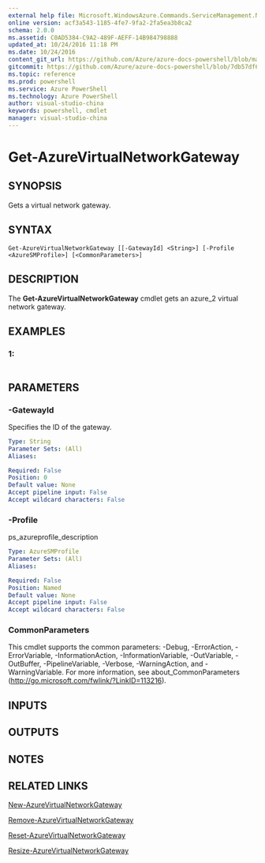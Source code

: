 ```yaml
---
external help file: Microsoft.WindowsAzure.Commands.ServiceManagement.Network.dll-Help.xml
online version: acf3a543-1185-4fe7-9fa2-2fa5ea3b8ca2
schema: 2.0.0
ms.assetid: C0AD5384-C9A2-489F-AEFF-14B984798888
updated_at: 10/24/2016 11:18 PM
ms.date: 10/24/2016
content_git_url: https://github.com/Azure/azure-docs-powershell/blob/master/azureps-cmdlets-docs/ServiceManagement/Azure.Networking/v3.0.0/Get-AzureVirtualNetworkGateway.md
gitcommit: https://github.com/Azure/azure-docs-powershell/blob/7db57df6b5e709a7c001e6de362a1240d7583ae8/azureps-cmdlets-docs/ServiceManagement/Azure.Networking/v3.0.0/Get-AzureVirtualNetworkGateway.md
ms.topic: reference
ms.prod: powershell
ms.service: Azure PowerShell
ms.technology: Azure PowerShell
author: visual-studio-china
keywords: powershell, cmdlet
manager: visual-studio-china
---
```


# Get-AzureVirtualNetworkGateway

## SYNOPSIS
Gets a virtual network gateway.

## SYNTAX

```
Get-AzureVirtualNetworkGateway [[-GatewayId] <String>] [-Profile <AzureSMProfile>] [<CommonParameters>]
```

## DESCRIPTION
The **Get-AzureVirtualNetworkGateway** cmdlet gets an azure_2 virtual network gateway.

## EXAMPLES

### 1:
```

```

## PARAMETERS

### -GatewayId
Specifies the ID of the gateway.

```yaml
Type: String
Parameter Sets: (All)
Aliases: 

Required: False
Position: 0
Default value: None
Accept pipeline input: False
Accept wildcard characters: False
```

### -Profile
ps_azureprofile_description

```yaml
Type: AzureSMProfile
Parameter Sets: (All)
Aliases: 

Required: False
Position: Named
Default value: None
Accept pipeline input: False
Accept wildcard characters: False
```

### CommonParameters
This cmdlet supports the common parameters: -Debug, -ErrorAction, -ErrorVariable, -InformationAction, -InformationVariable, -OutVariable, -OutBuffer, -PipelineVariable, -Verbose, -WarningAction, and -WarningVariable. For more information, see about_CommonParameters (http://go.microsoft.com/fwlink/?LinkID=113216).

## INPUTS

## OUTPUTS

## NOTES

## RELATED LINKS

[New-AzureVirtualNetworkGateway](.\New-AzureVirtualNetworkGateway.md)

[Remove-AzureVirtualNetworkGateway](.\Remove-AzureVirtualNetworkGateway.md)

[Reset-AzureVirtualNetworkGateway](.\Reset-AzureVirtualNetworkGateway.md)

[Resize-AzureVirtualNetworkGateway](.\Resize-AzureVirtualNetworkGateway.md)


